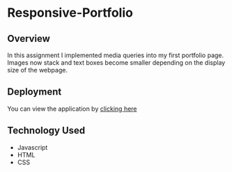 # Responsive-Portfolio

## Overview

In this assignment I implemented media queries into my first portfolio page. Images now stack and text boxes become smaller depending on the display size of the webpage.

## Deployment

You can view the application by [clicking here](https://billwee.github.io/Responsive-Portfolio/)

## Technology Used

- Javascript
- HTML
- CSS
